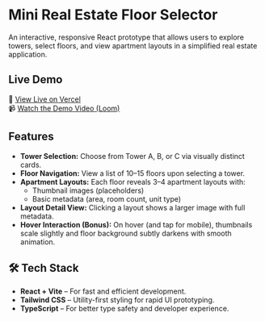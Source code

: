 # Mini Real Estate Floor Selector

An interactive, responsive React prototype that allows users to explore towers, select floors, and view apartment layouts in a simplified real estate application.

## Live Demo

🔗 [View Live on Vercel](https://mini-estate-ten.vercel.app/)  
📹 [Watch the Demo Video (Loom)](https://www.loom.com/share/89f9139aef234d69ae5dda245c334651)

## Features

- **Tower Selection:** Choose from Tower A, B, or C via visually distinct cards.
- **Floor Navigation:** View a list of 10–15 floors upon selecting a tower.
- **Apartment Layouts:** Each floor reveals 3–4 apartment layouts with:
  - Thumbnail images (placeholders)
  - Basic metadata (area, room count, unit type)
- **Layout Detail View:** Clicking a layout shows a larger image with full metadata.
- **Hover Interaction (Bonus):** On hover (and tap for mobile), thumbnails scale slightly and floor background subtly darkens with smooth animation.

## 🛠️ Tech Stack

- **React + Vite** – For fast and efficient development.
- **Tailwind CSS** – Utility-first styling for rapid UI prototyping.
- **TypeScript** – For better type safety and developer experience.



